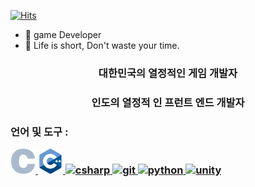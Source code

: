 [![Hits](https://hits.seeyoufarm.com/api/count/incr/badge.svg?url=https%3A%2F%2Fgithub.com%2FK-beomju&count_bg=%2379C83D&title_bg=%23555555&icon=&icon_color=%23E7E7E7&title=hits&edge_flat=false)](https://hits.seeyoufarm.com)

* 📱 game Developer
*  🚀 Life is short, Don't waste your time.


<h3 align = "center"> 대한민국의 열정적인 게임 개발자 </ h3>



<h3 align = "center"> 인도의 열정적 인 프런트 엔드 개발자 </ h3>


<h3 align = "left"> 언어 및 도구 : </ h3>
<p align = "left"> <a href="https://www.cprogramming.com/" target="_blank"> <img src = "https://raw.githubusercontent.com/devicons/devicon/master /icons/c/c-original.svg "alt ="c "width ="40 "height ="40 "/> </a> <a href ="https://www.w3schools.com/cpp/ " target = "_ blank"> <img src = "https://raw.githubusercontent.com/devicons/devicon/master/icons/cplusplus/cplusplus-original.svg"alt = "cplusplus"width = "40"height = " 40 "/> </a> <a href="https://www.w3schools.com/cs/" target="_blank"> <img src ="https : //raw.githubusercontent.com / devicons / devicon / master / icons / csharp / csharp-original.svg "alt ="csharp "width ="40 "height ="40 "/> </a> <a href ="https : // git- scm.com/ "target ="_ blank "> <img src ="https://www.vectorlogo.zone/logos/git-scm/git-scm-icon.svg "alt ="git "width ="40 " height = "40"/> </a> <a href="https://www.python.org" target="_blank"> <img src = "https://raw.githubusercontent.com/devicons/devicon /master/icons/python/python-original.svg "alt ="python "width ="40 "height ="40 "/> </a> <a href ="https://unity.com/ "target = "_blank"> <img src = "https://www.vectorlogo.zone/logos/unity3d/unity3d-icon.svg "alt ="unity "width ="40 "height ="40 "/> </a> </ p>



<!--


**K-beomju/K-beomju** is a ✨ _special_ ✨ repository because its `README.md` (this file) appears on your GitHub profile.

Here are some ideas to get you started:

- 🔭 I’m currently working on ...
- 🌱 I’m currently learning ...
- 👯 I’m looking to collaborate on ...
- 🤔 I’m looking for help with ...
- 💬 Ask me about ...
- 📫 How to reach me: ...
- 😄 Pronouns: ...
- ⚡ Fun fact: ...
-->
